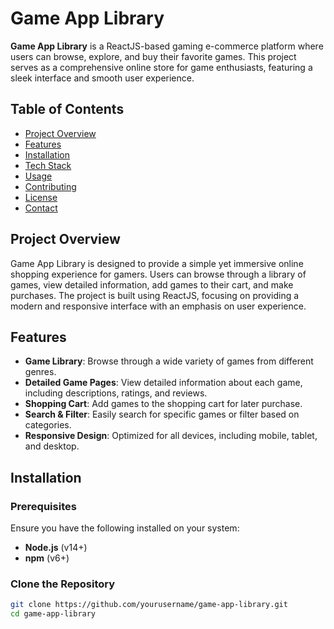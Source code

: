 # Game App Library 

**Game App Library** is a ReactJS-based gaming e-commerce platform where users can browse, explore, and buy their favorite games. This project serves as a comprehensive online store for game enthusiasts, featuring a sleek interface and smooth user experience.

## Table of Contents

- [Project Overview](#project-overview)
- [Features](#features)
- [Installation](#installation)
- [Tech Stack](#tech-stack)
- [Usage](#usage)
- [Contributing](#contributing)
- [License](#license)
- [Contact](#contact)

## Project Overview

Game App Library is designed to provide a simple yet immersive online shopping experience for gamers. Users can browse through a library of games, view detailed information, add games to their cart, and make purchases. The project is built using ReactJS, focusing on providing a modern and responsive interface with an emphasis on user experience.

## Features

- **Game Library**: Browse through a wide variety of games from different genres.
- **Detailed Game Pages**: View detailed information about each game, including descriptions, ratings, and reviews.
- **Shopping Cart**: Add games to the shopping cart for later purchase.
- **Search & Filter**: Easily search for specific games or filter based on categories.
- **Responsive Design**: Optimized for all devices, including mobile, tablet, and desktop.

## Installation

### Prerequisites

Ensure you have the following installed on your system:

- **Node.js** (v14+)
- **npm** (v6+)

### Clone the Repository

```bash
git clone https://github.com/yourusername/game-app-library.git
cd game-app-library
